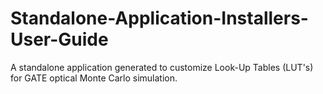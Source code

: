 # Standalone-Application-Installers-User-Guide
A standalone application generated to customize Look-Up Tables (LUT's) for GATE optical Monte Carlo simulation.
